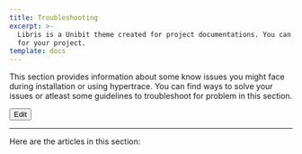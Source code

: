 ```yaml
---
title: Troubleshooting
excerpt: >-
  Libris is a Unibit theme created for project documentations. You can use it
  for your project.
template: docs
---
```

This section provides information about some know issues you might face during installation or using hypertrace. You can find ways to solve your issues or atleast some guidelines to troubleshoot for problem in this section. 

<a href="https://github.com/hypertrace/hypertrace-docs-website/tree/master/src/pages/docs/troubleshooting/index.md">
<button type="button">Edit</button></a>

***

Here are the articles in this section:
